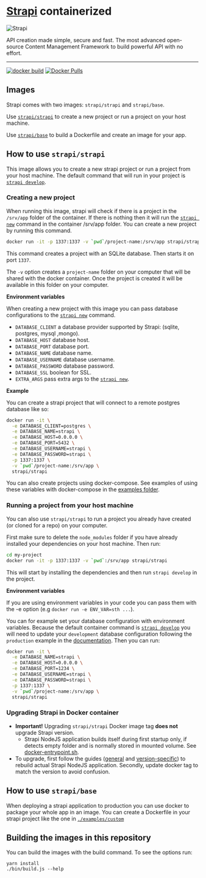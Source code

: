 # [Strapi](https://github.com/strapi/strapi) containerized

![Strapi](https://cldup.com/7umchwdUBh.png)

API creation made simple, secure and fast.
The most advanced open-source Content Management Framework to build powerful API with no effort.

---
[![docker build](https://github.com/Loumaris/strapi-docker/actions/workflows/build.yml/badge.svg)](https://github.com/Loumaris/strapi-docker/actions/workflows/build.yml)
[![Docker Pulls](https://img.shields.io/docker/pulls/loumaris/strapi.svg?style=for-the-badge)](https://hub.docker.com/r/loumaris/strapi)

## Images

Strapi comes with two images: `strapi/strapi` and `strapi/base`.

Use [`strapi/strapi`](#how-to-use-strapistrapi) to create a new project or run a project on your host machine.

Use [`strapi/base`](#how-to-use-strapibase) to build a Dockerfile and create an image for your app.

## How to use `strapi/strapi`

This image allows you to create a new strapi project or run a project from your host machine. The default command that will run in your project is [`strapi develop`](https://strapi.io/documentation/v3.x/cli/CLI.html#strapi-develop-dev).

### Creating a new project

When running this image, strapi will check if there is a project in the `/srv/app` folder of the container. If there is nothing then it will run the [`strapi new`](https://strapi.io/documentation/developer-docs/latest/developer-resources/cli/CLI.html#strapi-new) command in the container /srv/app folder. You can create a new project by running this command.

```bash
docker run -it -p 1337:1337 -v `pwd`/project-name:/srv/app strapi/strapi
```

This command creates a project with an SQLite database. Then starts it on port `1337`.

The `-v` option creates a `project-name` folder on your computer that will be shared with the docker container.
Once the project is created it will be available in this folder on your computer.

**Environment variables**

When creating a new project with this image you can pass database configurations to the [`strapi new`](https://strapi.io/documentation/developer-docs/latest/developer-resources/cli/CLI.html#strapi-new) command.

- `DATABASE_CLIENT` a database provider supported by Strapi: (sqlite, postgres, mysql ,mongo).
- `DATABASE_HOST` database host.
- `DATABASE_PORT` database port.
- `DATABASE_NAME` database name.
- `DATABASE_USERNAME` database username.
- `DATABASE_PASSWORD` database password.
- `DATABASE_SSL` boolean for SSL.
- `EXTRA_ARGS` pass extra args to the [`strapi new`](https://strapi.io/documentation/developer-docs/latest/developer-resources/cli/CLI.html#strapi-new).

**Example**

You can create a strapi project that will connect to a remote postgres database like so:

```bash
docker run -it \
  -e DATABASE_CLIENT=postgres \
  -e DATABASE_NAME=strapi \
  -e DATABASE_HOST=0.0.0.0 \
  -e DATABASE_PORT=5432 \
  -e DATABASE_USERNAME=strapi \
  -e DATABASE_PASSWORD=strapi \
  -p 1337:1337 \
  -v `pwd`/project-name:/srv/app \
  strapi/strapi
```

You can also create projects using docker-compose. See examples of using these variables with docker-compose in the [examples folder](./examples).

### Running a project from your host machine

You can also use `strapi/strapi` to run a project you already have created (or cloned for a repo) on your computer.

First make sure to delete the `node_modules` folder if you have already installed your dependencies on your host machine. Then run:

```bash
cd my-project
docker run -it -p 1337:1337 -v `pwd`:/srv/app strapi/strapi
```

This will start by installing the dependencies and then run `strapi develop` in the project.

**Environment variables**

If you are using environment variables in your code you can pass them with the -e option (e.g `docker run -e ENV_VAR=sth ...`).

You can for example set your database configuration with environment variables.
Because the default container command is [`strapi develop`](https://strapi.io/documentation/v3.x/cli/CLI.html#strapi-develop-dev) you will need to update your `development` database configuration following the `production` example in the [documentation](https://strapi.io/documentation/v3.x/concepts/configurations.html#dynamic-configurations). Then you can run:

```bash
docker run -it \
  -e DATABASE_NAME=strapi \
  -e DATABASE_HOST=0.0.0.0 \
  -e DATABASE_PORT=1234 \
  -e DATABASE_USERNAME=strapi \
  -e DATABASE_PASSWORD=strapi \
  -p 1337:1337 \
  -v `pwd`/project-name:/srv/app \
  strapi/strapi
```


### Upgrading Strapi in Docker container

- **Important!** Upgrading `strapi/strapi` Docker image tag **does not** upgrade Strapi version.
  - Strapi NodeJS application builds itself during first startup only, if detects empty folder and is normally stored in mounted volume. See [docker-entrypoint.sh](https://github.com/strapi/strapi-docker/blob/master/strapi/docker-entrypoint.sh).
- To upgrade, first follow the guides ([general](https://strapi.io/documentation/developer-docs/latest/guides/update-version.html) and [version-specific](https://strapi.io/documentation/developer-docs/latest/migration-guide/)) to rebuild actual Strapi NodeJS application. Secondly, update docker tag to match the version to avoid confusion.

## How to use `strapi/base`

When deploying a strapi application to production you can use docker to package your whole app in an image. You can create a Dockerfile in your strapi project like the one in [`./examples/custom`](./examples/custom)

## Building the images in this repository

You can build the images with the build command. To see the options run:

```
yarn install
./bin/build.js --help
```
